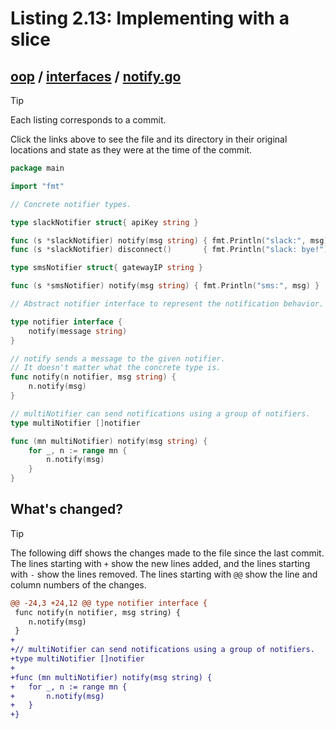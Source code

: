 # Listing 2.13: Implementing with a slice

## [oop](https://github.com/inancgumus/gobyexample/blob/bb1dd0702318296accf17589402354848d0dc0aa/oop) / [interfaces](https://github.com/inancgumus/gobyexample/blob/bb1dd0702318296accf17589402354848d0dc0aa/oop/interfaces) / [notify.go](https://github.com/inancgumus/gobyexample/blob/bb1dd0702318296accf17589402354848d0dc0aa/oop/interfaces/notify.go)

> [!TIP]
> Each listing corresponds to a commit.
>
> Click the links above to see the file and its directory in their original locations and state as they were at the time of the commit.

```go
package main

import "fmt"

// Concrete notifier types.

type slackNotifier struct{ apiKey string }

func (s *slackNotifier) notify(msg string) { fmt.Println("slack:", msg) }
func (s *slackNotifier) disconnect()       { fmt.Println("slack: bye!") }

type smsNotifier struct{ gatewayIP string }

func (s *smsNotifier) notify(msg string) { fmt.Println("sms:", msg) }

// Abstract notifier interface to represent the notification behavior.

type notifier interface {
	notify(message string)
}

// notify sends a message to the given notifier.
// It doesn't matter what the concrete type is.
func notify(n notifier, msg string) {
	n.notify(msg)
}

// multiNotifier can send notifications using a group of notifiers.
type multiNotifier []notifier

func (mn multiNotifier) notify(msg string) {
	for _, n := range mn {
		n.notify(msg)
	}
}
```

## What's changed?

> [!TIP]
> The following diff shows the changes made to the file since the last commit.
> The lines starting with `+` show the new lines added, and the lines starting with `-` show the lines removed.
> The lines starting with `@@` show the line and column numbers of the changes.

```diff
@@ -24,3 +24,12 @@ type notifier interface {
 func notify(n notifier, msg string) {
 	n.notify(msg)
 }
+
+// multiNotifier can send notifications using a group of notifiers.
+type multiNotifier []notifier
+
+func (mn multiNotifier) notify(msg string) {
+	for _, n := range mn {
+		n.notify(msg)
+	}
+}
```

